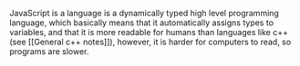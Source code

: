 JavaScript is a language is a dynamically typed high level programming language, which basically means that it automatically assigns types to variables, and that it is more readable for humans than languages like c++ (see [[General c++ notes]]), however, it is harder for computers to read, so programs are slower.

